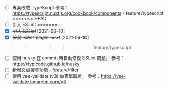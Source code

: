 * [ ] 專案改成 TypeScript 參考：https://typescript.nuxtjs.org/cookbook/components - feature/typescript
<<<<<<< HEAD
* [ ] 引入 ESLint
=======
* [X] ~~*引入 ESLint*~~ [2021-06-10]
* [X] ~~*安裝 eslint-plugin-nuxt*~~ [2021-06-10]
>>>>>>> feature/typescript
* [ ] 使用 husky 在 commit 時自動修復 ESLint 問題。 參考：https://typicode.github.io/husky
* [ ] 新增文章搜尋功能 - feature/filter
* [ ] 使用 vee-validate (v3) 做表單驗證。 參考：https://vee-validate.logaretm.com/v3
